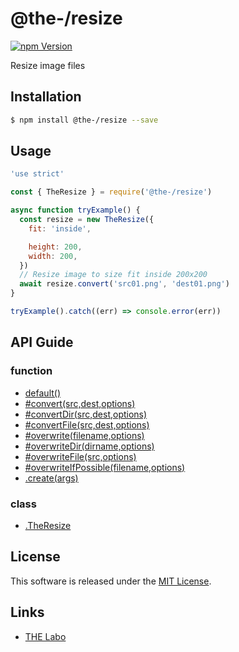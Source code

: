 @the-/resize
==========

<!---
This file is generated by the-tmpl. Do not update manually.
--->

<!-- Badge Start -->
<a name="badges"></a>

[![npm Version][bd_npm_shield_url]][bd_npm_url]

[bd_repo_url]: https://github.com/the-labo/the
[bd_travis_url]: http://travis-ci.org/the-labo/the
[bd_travis_shield_url]: http://img.shields.io/travis/the-labo/the.svg?style=flat
[bd_travis_com_url]: http://travis-ci.com/the-labo/the
[bd_travis_com_shield_url]: https://api.travis-ci.com/the-labo/the.svg?token=
[bd_license_url]: https://github.com/the-labo/the/blob/master/LICENSE
[bd_npm_url]: http://www.npmjs.org/package/@the-/resize
[bd_npm_shield_url]: http://img.shields.io/npm/v/@the-/resize.svg?style=flat
[bd_standard_url]: http://standardjs.com/
[bd_standard_shield_url]: https://img.shields.io/badge/code%20style-standard-brightgreen.svg

<!-- Badge End -->


<!-- Description Start -->
<a name="description"></a>

Resize image files

<!-- Description End -->


<!-- Overview Start -->
<a name="overview"></a>




<!-- Overview End -->


<!-- Sections Start -->
<a name="sections"></a>

<!-- Section from "doc/readme/01.Installation.md.hbs" Start -->

<a name="section-doc-readme-01-installation-md"></a>

Installation
-----

```bash
$ npm install @the-/resize --save
```


<!-- Section from "doc/readme/01.Installation.md.hbs" End -->

<!-- Section from "doc/readme/02.Usage.md.hbs" Start -->

<a name="section-doc-readme-02-usage-md"></a>

Usage
---------

```javascript
'use strict'

const { TheResize } = require('@the-/resize')

async function tryExample() {
  const resize = new TheResize({
    fit: 'inside',

    height: 200,
    width: 200,
  })
  // Resize image to size fit inside 200x200
  await resize.convert('src01.png', 'dest01.png')
}

tryExample().catch((err) => console.error(err))

```


<!-- Section from "doc/readme/02.Usage.md.hbs" End -->


<!-- Sections Start -->

<a name="api"></a>

## API Guide

### function
- [default()](./doc/api/api.md#default)
- [#convert(src,dest,options)](./doc/api/api.md#module_@the-/resize.TheResize#convert)
- [#convertDir(src,dest,options)](./doc/api/api.md#module_@the-/resize.TheResize#convertDir)
- [#convertFile(src,dest,options)](./doc/api/api.md#module_@the-/resize.TheResize#convertFile)
- [#overwrite(filename,options)](./doc/api/api.md#module_@the-/resize.TheResize#overwrite)
- [#overwriteDir(dirname,options)](./doc/api/api.md#module_@the-/resize.TheResize#overwriteDir)
- [#overwriteFile(src,options)](./doc/api/api.md#module_@the-/resize.TheResize#overwriteFile)
- [#overwriteIfPossible(filename,options)](./doc/api/api.md#module_@the-/resize.TheResize#overwriteIfPossible)
- [.create(args)](./doc/api/api.md#module_@the-/resize.create)
### class
- [.TheResize](./doc/api/api.md#module_@the-/resize.TheResize)

<!-- LICENSE Start -->
<a name="license"></a>

License
-------
This software is released under the [MIT License](https://github.com/the-labo/the/blob/master/LICENSE).

<!-- LICENSE End -->


<!-- Links Start -->
<a name="links"></a>

Links
------

+ [THE Labo][the_labo_url]

[the_labo_url]: https://github.com/the-labo

<!-- Links End -->
